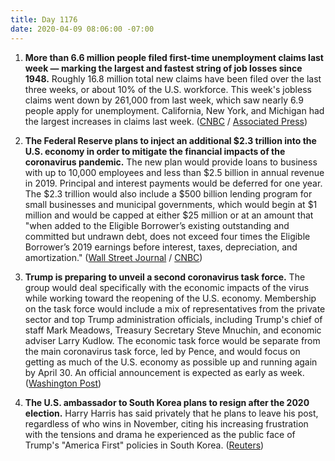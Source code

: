 ```yaml
---
title: Day 1176
date: 2020-04-09 08:06:00 -07:00
---
```


1. **More than 6.6 million people filed first-time unemployment claims last week — marking the largest and fastest string of job losses since 1948.** Roughly 16.8 million total new claims have been filed over the last three weeks, or about 10% of the U.S. workforce. This week's jobless claims went down by 261,000 from last week, which saw nearly 6.9 people apply for unemployment. California, New York, and Michigan had the largest increases in claims last week. ([CNBC](https://www.cnbc.com/2020/04/09/weekly-jobless-claims-report.html) / [Associated Press](https://apnews.com/20a7e14dada836862b250b54a11305dd))

2. **The Federal Reserve plans to inject an additional $2.3 trillion into the U.S. economy in order to mitigate the financial impacts of the coronavirus pandemic.** The new plan would provide loans to business with up to 10,000 employees and less than $2.5 billion in annual revenue in 2019. Principal and interest payments would be deferred for one year. The $2.3 trillion would also include a $500 billion lending program for small businesses and municipal governments, which would begin at $1 million and would be capped at either $25 million or at an amount that "when added to the Eligible Borrower’s existing outstanding and committed but undrawn debt, does not exceed four times the Eligible Borrower’s 2019 earnings before interest, taxes, depreciation, and amortization." ([Wall Street Journal](https://www.wsj.com/articles/fed-announces-new-facilities-to-support-2-3-trillion-in-lending-11586435450) / [CNBC](https://www.cnbc.com/2020/04/09/federal-reserve-unveils-details-of-its-much-anticipated-main-street-lending-program.html))

3. **Trump is preparing to unveil a second coronavirus task force.** The group would deal specifically with the economic impacts of the virus while working toward the reopening of the U.S. economy. Membership on the task force would include a mix of representatives from the private sector and top Trump administration officials, including Trump's chief of staff Mark Meadows, Treasury Secretary Steve Mnuchin, and economic adviser Larry Kudlow. The economic task force would be separate from the main coronavirus task force, led by Pence, and would focus on getting as much of the U.S. economy as possible up and running again by April 30. An official announcement is expected as early as week. ([Washington Post](https://www.washingtonpost.com/politics/trump-preparing-to-unveil-second-coronavirus-task-force-officials-say/2020/04/08/e0808922-7a05-11ea-b6ff-597f170df8f8_story.html))

4. **The U.S. ambassador to South Korea plans to resign after the 2020 election.** Harry Harris has said privately that he plans to leave his post, regardless of who wins in November, citing his increasing frustration with the tensions and drama he experienced as the public face of Trump's "America First" policies in South Korea. ([Reuters](https://www.reuters.com/article/us-southkorea-usa-ambassador-exclusive-idUSKCN21R0EN))
